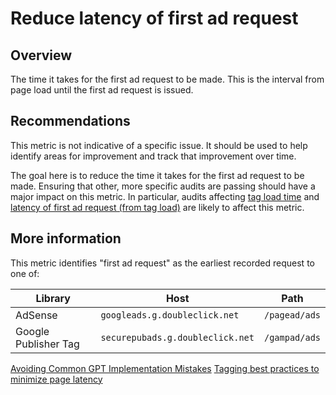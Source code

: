 # Reduce latency of first ad request

## Overview

The time it takes for the first ad request to be made. This is the interval from
page load until the first ad request is issued.

## Recommendations

This metric is not indicative of a specific issue. It should be used to help
identify areas for improvement and track that improvement over time.

The goal here is to reduce the time it takes for the first ad request to be
made. Ensuring that other, more specific audits are passing should have a major
impact on this metric. In particular, audits affecting
[tag load time](./tag-load-time.md) and
[latency of first ad request (from tag load)](./ad-request-from-tag-load.md) are
likely to affect this metric.

## More information

This metric identifies "first ad request" as the earliest recorded request to
one of:

| Library              | Host                             | Path          |
|----------------------|----------------------------------|---------------|
| AdSense              | `googleads.g.doubleclick.net`    | `/pagead/ads` |
| Google Publisher Tag | `securepubads.g.doubleclick.net` | `/gampad/ads` |

[Avoiding Common GPT Implementation Mistakes](https://developers.google.com/publisher-tag/common_implementation_mistakes)
[Tagging best practices to minimize page latency](https://support.google.com/admanager/answer/7485975)
